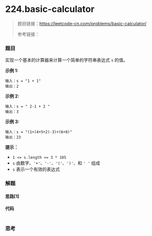 # 224.basic-calculator

> 题目链接：https://leetcode-cn.com/problems/basic-calculator/
>
> 参考链接：

### 题目

实现一个基本的计算器来计算一个简单的字符串表达式 `s` 的值。

**示例  1:**

```
输入：s = "1 + 1"
输出：2
```

**示例  2:**

```
输入：s = " 2-1 + 2 "
输出：3
```

**示例  3:**

```
输入：s = "(1+(4+5+2)-3)+(6+8)"
输出：23
```

**提示：**

- `1 <= s.length <= 3 * 105`
- `s` 由数字、`'+'`、`'-'`、`'('`、`')'`、和 `' '` 组成
- `s` 表示一个有效的表达式



### 解题

#### 思路[1]



#### 代码

```javascript

```



### 思考
